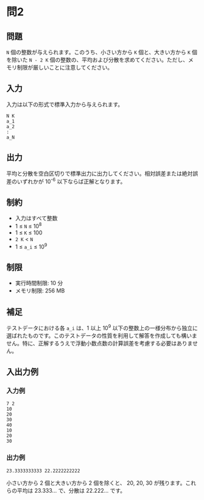 # 問2

## 問題

`N` 個の整数が与えられます。このうち、小さい方から `K` 個と、大きい方から `K` 個を除いた `N - 2 K` 個の整数の、平均および分散を求めてください。ただし、メモリ制限が厳しいことに注意してください。

## 入力

入力は以下の形式で標準入力から与えられます。

```
N K
a_1
a_2
:
a_N
```

## 出力

平均と分散を空白区切りで標準出力に出力してください。相対誤差または絶対誤差のいずれかが 10<sup>-6</sup> 以下ならば正解となります。

## 制約

- 入力はすべて整数
- 1 ≤ `N` ≤ 10<sup>8</sup>
- 1 ≤ `K` ≤ 100
- `2 K` < `N`
- 1 ≤ `a_i` ≤ 10<sup>9</sup>

## 制限

- 実行時間制限: 10 分
- メモリ制限: 256 MB

## 補足

テストデータにおける各 `a_i` は、1 以上 10<sup>9</sup> 以下の整数上の一様分布から独立に選ばれたものです。このテストデータの性質を利用して解答を作成しても構いません。特に、正解するうえで浮動小数点数の計算誤差を考慮する必要はありません。

## 入出力例

### 入力例

```
7 2
10
20
30
40
10
20
30
```

### 出力例

```
23.3333333333 22.2222222222
```

小さい方から 2 個と大きい方から 2 個を除くと、 20, 20, 30 が残ります。これらの平均は 23.333... で、分散は 22.222... です。
